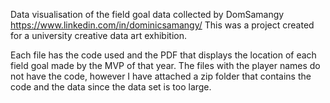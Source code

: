 Data visualisation of the field goal data collected by DomSamangy https://www.linkedin.com/in/dominicsamangy/
This was a project created for a university creative data art exhibition.

Each file has the code used and the PDF that displays the location of each field goal made by the MVP of that year. The files with the player names do not have the code, however I have attached a zip folder that contains the code and the data since the data set is too large.
